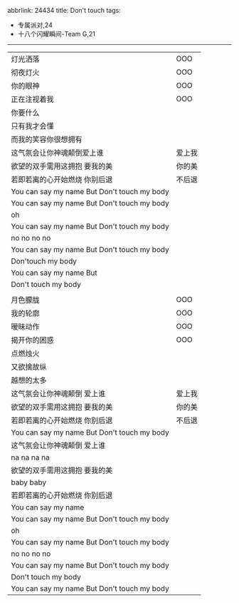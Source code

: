 abbrlink: 24434
title: Don't touch
tags:
  - 专属派对,24
  - 十八个闪耀瞬间-Team G,21
---
|      |      |
|--|--|
|灯光洒落|OOO|
|彻夜灯火|OOO|
|你的眼神|OOO|
|正在注视着我|OOO|
|你要什么|      |
|只有我才会懂|      |
|而我的笑容你很想拥有|      |
|这气氛会让你神魂颠倒爱上谁|爱上我|
|欲望的双手需用这拥抱 要我的美|你的美|
|若即若离的心开始燃烧 你别后退|不后退|
|You can say my name But Don't touch my body|      |
|You can say my name But Don't touch my body|      |
|oh|      |
|You can say my name But Don't touch my body|      |
|no no no no|      |
|You can say my name But Don't touch my body|      |
|Don'touch my body|      |
|You can say my name But|      |
|Don't touch my body|      |
|      |      |
|月色朦胧|OOO|
|我的轮廓|OOO|
|暧昧动作|OOO|
|揭开你的困惑|OOO|
|点燃烛火 |      |
|又欲擒故纵|      |
|越想的太多 |      |
|这气氛会让你神魂颠倒 爱上谁|爱上我|
|欲望的双手需用这拥抱 要我的美|你的美|
|若即若离的心开始燃烧 你别后退|不后退|
|You can say my name But Don't touch my body|      |
|这气氛会让你神魂颠倒 爱上谁|      |
|na na na na|      |
|欲望的双手需用这拥抱 要我的美|      |
|baby baby|      |
|若即若离的心开始燃烧 你别后退|      |
|You can say my name|      |
|You can say my name But Don't touch my body|      |
|oh|      |
|You can say my name But Don't touch my body|      |
|no no no no|      |
|You can say my name But Don't touch my body|      |
|Don't touch my body|      |
|You can say my name But Don't touch my body|      |
